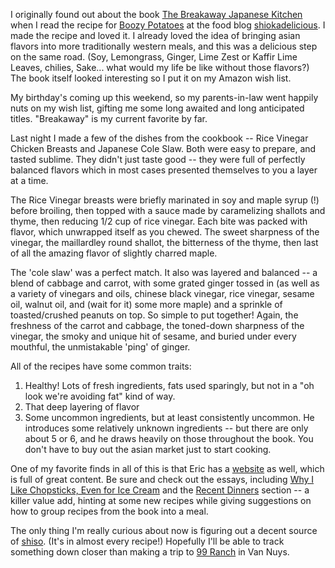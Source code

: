 <!--
.. title: Great Cookbook: Eric Gower's \"The Breakaway Japanese Kitchen\
.. date: 2005/03/22 13:37
.. slug: great-cookbook-eric-gowers-the-breakaway-japanese-kitchen
.. tags:
.. link:
.. description:
-->

I originally found out about the book [The Breakaway Japanese Kitchen](http://www.amazon.com/exec/obidos/tg/detail/-/4770029497) when I read the recipe for [Boozy Potatoes](http://www.shiokadelicious.com/shiokadelicious/2004/09/imbb_8_part_ii_.html) at the food blog [shiokadelicious](http://www.shiokadelicious.com). I made the recipe and loved it. I already loved the idea of bringing asian flavors into more traditionally western meals, and this was a delicious step on the same road. (Soy, Lemongrass, Ginger, Lime Zest or Kaffir Lime Leaves, chilies, Sake... what would my life be like without those flavors?) The book itself looked interesting so I put it on my Amazon wish list.

My birthday's coming up this weekend, so my parents-in-law went happily nuts on my wish list, gifting me some long awaited and long anticipated titles. "Breakaway" is my current favorite by far.

Last night I made a few of the dishes from the cookbook -- Rice Vinegar Chicken Breasts and Japanese Cole Slaw. Both were easy to prepare, and tasted sublime. They didn't just taste good -- they were full of perfectly balanced flavors which in most cases presented themselves to you a layer at a time.

The Rice Vinegar breasts were briefly marinated in soy and maple syrup (!) before broiling, then topped with a sauce made by caramelizing shallots and thyme, then reducing 1/2 cup of rice vinegar. Each bite was packed with flavor, which unwrapped itself as you chewed. The sweet sharpness of the vinegar, the maillardley round shallot, the bitterness of the thyme, then last of all the amazing flavor of slightly charred maple.

The 'cole slaw' was a perfect match. It also was layered and balanced -- a blend of cabbage and carrot, with some grated ginger tossed in (as well as a variety of vinegars and oils, chinese black vinegar, rice vinegar, sesame oil, walnut oil, and (wait for it) some more maple) and a sprinkle of toasted/crushed peanuts on top. So simple to put together! Again, the freshness of the carrot and cabbage, the toned-down sharpness of the vinegar, the smoky and unique hit of sesame, and buried under every mouthful, the unmistakable 'ping' of ginger.

All of the recipes have some common traits:<ol><li>Healthy! Lots of fresh ingredients, fats used sparingly, but not in a "oh look we're avoiding fat" kind of way.</li><li>That deep layering of flavor</li><li>Some uncommon ingredients, but at least consistently uncommon. He introduces some relatively unknown ingredients -- but there are only about 5 or 6, and he draws heavily on those throughout the book. You don't have to buy out the asian market just to start cooking.</li></ol>

One of my favorite finds in all of this is that Eric has a [website](http://www.ericskitchen.com/) as well, which is full of great content.
Be sure and check out the essays, including <a href="http://www.ericskitchen.com/selected_essays03.html">Why I Like Chopsticks,
Even for Ice Cream</a> and the [Recent Dinners](http://www.ericskitchen.com/recent_dinners01.html) section -- a killer value add, hinting at some new recipes while giving suggestions on how to group recipes from the book into a meal.

The only thing I'm really curious about now is figuring out a decent source of [shiso](http://www-ang.kfunigraz.ac.at/~katzer/engl/generic_frame.html?Peri_fru.html). (It's in almost every recipe!) Hopefully I'll be able to track something down closer than making a trip to [99 Ranch](http://www.99ranch.com/) in Van Nuys.
